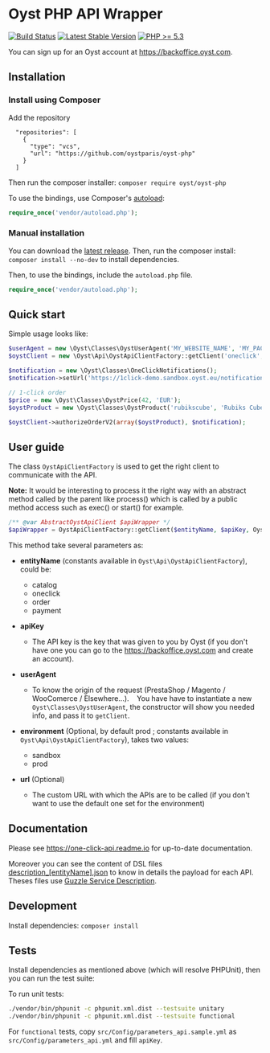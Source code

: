 # Oyst PHP API Wrapper

[![Build Status](https://travis-ci.org/oystparis/oyst-php.svg?branch=master)](https://travis-ci.org/oystparis/oyst-php)
[![Latest Stable Version](https://img.shields.io/badge/latest-6.2.1-green.svg)](https://github.com/oystparis/oyst-php/releases)
[![PHP >= 5.3](https://img.shields.io/badge/php-%3E=5.3-green.svg)](#)

You can sign up for an Oyst account at https://backoffice.oyst.com.

## Installation

### Install using Composer

Add the repository
```
  "repositories": [
    {
      "type": "vcs",
      "url": "https://github.com/oystparis/oyst-php"
    }
  ]
```
Then run the composer installer: `composer require oyst/oyst-php`

To use the bindings, use Composer's [autoload](https://getcomposer.org/doc/00-intro.md#autoloading):
```php
require_once('vendor/autoload.php');
```

### Manual installation

You can download the [latest release](https://github.com/oystparis/oyst-php/releases). Then, run the composer install: `composer install --no-dev` to install dependencies.

Then, to use the bindings, include the `autoload.php` file.
```php
require_once('vendor/autoload.php');
```
## Quick start

Simple usage looks like:
```php
$userAgent = new \Oyst\Classes\OystUserAgent('MY_WEBSITE_NAME', 'MY_PACKAGE_VERSION', 'MY_PLATFORM_VERSION');
$oystClient = new \Oyst\Api\OystApiClientFactory::getClient('oneclick', 'eFcaDouev63YVsJ3wM2ovY7ewCwrQMLHaw4tWHxXQT7cmErWKkZU4pTRt6npwb8p', $userAgent);

$notification = new \Oyst\Classes\OneClickNotifications();
$notification->setUrl('https://1click-demo.sandbox.oyst.eu/notification.php');

// 1-click order
$price = new \Oyst\Classes\OystPrice(42, 'EUR');
$oystProduct = new \Oyst\Classes\OystProduct('rubikscube', 'Rubiks Cube 3x3', $price, 1);

$oystClient->authorizeOrderV2(array($oystProduct), $notification);
```

## User guide

The class `OystApiClientFactory` is used to get the right client to communicate with the API.

**Note:** It would be interesting to process it the right way with an abstract method called by the parent like process()
which is called by a public method access such as exec() or start() for example.

```php
/** @var AbstractOystApiClient $apiWrapper */
$apiWrapper = OystApiClientFactory::getClient($entityName, $apiKey, OystUserAgent $userAgent, $environment, $url);
```

This method take several parameters as:

* **entityName** (constants available in `Oyst\Api\OystApiClientFactory`), could be:
    * catalog
    * oneclick
    * order
    * payment

* **apiKey**
    * The API key is the key that was given to you by Oyst (if you don't have one you can go to the https://backoffice.oyst.com and create an account).

* **userAgent**
    * To know the origin of the request (PrestaShop / Magento / WooComerce / Elsewhere...).
    You have have to instantiate a new `Oyst\Classes\OystUserAgent`, the constructor will show you needed info, and pass it to `getClient`.

* **environment** (Optional, by default prod ; constants available in `Oyst\Api\OystApiClientFactory`), takes two values:
    * sandbox
    * prod

* **url** (Optional)
    * The custom URL with which the APIs are to be called (if you don't want to use the default one set for the environment)



## Documentation

Please see https://one-click-api.readme.io for up-to-date documentation.

Moreover you can see the content of DSL files [description_[entityName].json](src/config) to know in details the payload for each API.
Theses files use [Guzzle Service Description](https://guzzle3.readthedocs.io/webservice-client/guzzle-service-descriptions.html).

## Development

Install dependencies: `composer install`

## Tests

Install dependencies as mentioned above (which will resolve PHPUnit), then you can run the test suite:

To run unit tests:
```bash
./vendor/bin/phpunit -c phpunit.xml.dist --testsuite unitary
./vendor/bin/phpunit -c phpunit.xml.dist --testsuite functional
```

For ```functional``` tests, copy ```src/Config/parameters_api.sample.yml``` as ```src/Config/parameters_api.yml``` and fill ```apiKey```.
